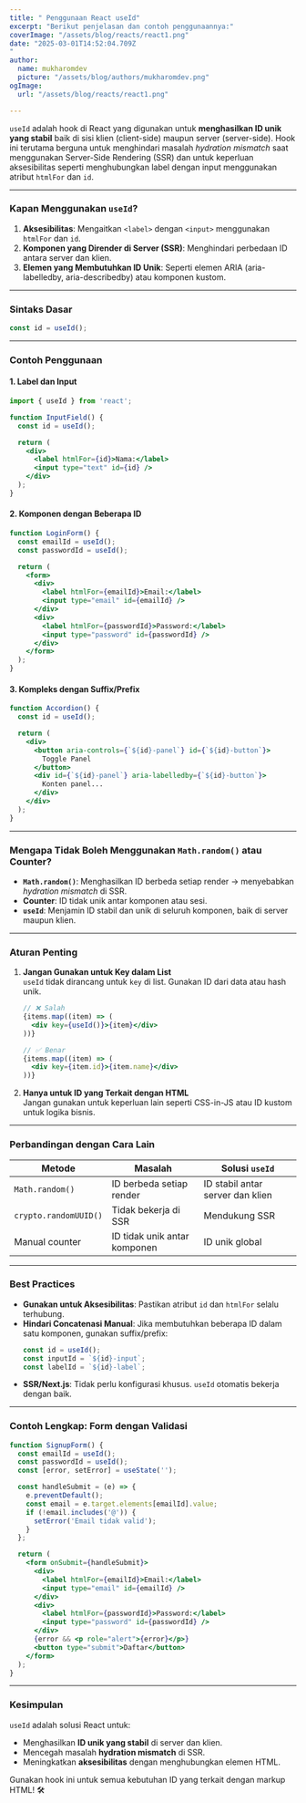 ```yaml
---
title: " Penggunaan React useId"
excerpt: "Berikut penjelasan dan contoh penggunaannya:"
coverImage: "/assets/blog/reacts/react1.png"
date: "2025-03-01T14:52:04.709Z
"
author:
  name: mukharomdev
  picture: "/assets/blog/authors/mukharomdev.png"
ogImage:
  url: "/assets/blog/reacts/react1.png"

---
```


`useId` adalah hook di React yang digunakan untuk **menghasilkan ID unik yang stabil** baik di sisi klien (client-side) maupun server (server-side). Hook ini terutama berguna untuk menghindari masalah *hydration mismatch* saat menggunakan Server-Side Rendering (SSR) dan untuk keperluan aksesibilitas seperti menghubungkan label dengan input menggunakan atribut `htmlFor` dan `id`.

---

### **Kapan Menggunakan `useId`?**
1. **Aksesibilitas**: Mengaitkan `<label>` dengan `<input>` menggunakan `htmlFor` dan `id`.
2. **Komponen yang Dirender di Server (SSR)**: Menghindari perbedaan ID antara server dan klien.
3. **Elemen yang Membutuhkan ID Unik**: Seperti elemen ARIA (aria-labelledby, aria-describedby) atau komponen kustom.

---

### **Sintaks Dasar**
```javascript
const id = useId();
```

---

### **Contoh Penggunaan**
#### 1. **Label dan Input**
```jsx
import { useId } from 'react';

function InputField() {
  const id = useId();

  return (
    <div>
      <label htmlFor={id}>Nama:</label>
      <input type="text" id={id} />
    </div>
  );
}
```

#### 2. **Komponen dengan Beberapa ID**
```jsx
function LoginForm() {
  const emailId = useId();
  const passwordId = useId();

  return (
    <form>
      <div>
        <label htmlFor={emailId}>Email:</label>
        <input type="email" id={emailId} />
      </div>
      <div>
        <label htmlFor={passwordId}>Password:</label>
        <input type="password" id={passwordId} />
      </div>
    </form>
  );
}
```

#### 3. **Kompleks dengan Suffix/Prefix**
```jsx
function Accordion() {
  const id = useId();

  return (
    <div>
      <button aria-controls={`${id}-panel`} id={`${id}-button`}>
        Toggle Panel
      </button>
      <div id={`${id}-panel`} aria-labelledby={`${id}-button`}>
        Konten panel...
      </div>
    </div>
  );
}
```

---

### **Mengapa Tidak Boleh Menggunakan `Math.random()` atau Counter?**
- **`Math.random()`**: Menghasilkan ID berbeda setiap render → menyebabkan *hydration mismatch* di SSR.
- **Counter**: ID tidak unik antar komponen atau sesi.
- **`useId`**: Menjamin ID stabil dan unik di seluruh komponen, baik di server maupun klien.

---

### **Aturan Penting**
1. **Jangan Gunakan untuk Key dalam List**  
   `useId` tidak dirancang untuk `key` di list. Gunakan ID dari data atau hash unik.
   ```jsx
   // ❌ Salah
   {items.map((item) => (
     <div key={useId()}>{item}</div>
   ))}

   // ✅ Benar
   {items.map((item) => (
     <div key={item.id}>{item.name}</div>
   ))}
   ```

2. **Hanya untuk ID yang Terkait dengan HTML**  
   Jangan gunakan untuk keperluan lain seperti CSS-in-JS atau ID kustom untuk logika bisnis.

---

### **Perbandingan dengan Cara Lain**
| **Metode**          | **Masalah**                          | **Solusi `useId`**                  |
|---------------------|--------------------------------------|--------------------------------------|
| `Math.random()`     | ID berbeda setiap render             | ID stabil antar server dan klien    |
| `crypto.randomUUID()`| Tidak bekerja di SSR                 | Mendukung SSR                       |
| Manual counter      | ID tidak unik antar komponen         | ID unik global                      |

---

### **Best Practices**
- **Gunakan untuk Aksesibilitas**: Pastikan atribut `id` dan `htmlFor` selalu terhubung.
- **Hindari Concatenasi Manual**: Jika membutuhkan beberapa ID dalam satu komponen, gunakan suffix/prefix:
  ```jsx
  const id = useId();
  const inputId = `${id}-input`;
  const labelId = `${id}-label`;
  ```
- **SSR/Next.js**: Tidak perlu konfigurasi khusus. `useId` otomatis bekerja dengan baik.

---

### **Contoh Lengkap: Form dengan Validasi**
```jsx
function SignupForm() {
  const emailId = useId();
  const passwordId = useId();
  const [error, setError] = useState('');

  const handleSubmit = (e) => {
    e.preventDefault();
    const email = e.target.elements[emailId].value;
    if (!email.includes('@')) {
      setError('Email tidak valid');
    }
  };

  return (
    <form onSubmit={handleSubmit}>
      <div>
        <label htmlFor={emailId}>Email:</label>
        <input type="email" id={emailId} />
      </div>
      <div>
        <label htmlFor={passwordId}>Password:</label>
        <input type="password" id={passwordId} />
      </div>
      {error && <p role="alert">{error}</p>}
      <button type="submit">Daftar</button>
    </form>
  );
}
```

---

### **Kesimpulan**
`useId` adalah solusi React untuk:
- Menghasilkan **ID unik yang stabil** di server dan klien.
- Mencegah masalah **hydration mismatch** di SSR.
- Meningkatkan **aksesibilitas** dengan menghubungkan elemen HTML.

Gunakan hook ini untuk semua kebutuhan ID yang terkait dengan markup HTML! 🛠️